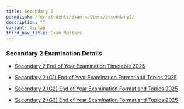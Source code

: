 ```yaml
---
title: Secondary 2
permalink: /for-students/exam-matters/secondary2/
description: ""
variant: tiptap
third_nav_title: Exam Matters
---
```

<h3>Secondary 2 Examination Details</h3>
<ul data-tight="true" class="tight">
<li>
<p><a href="/files/For Students/Exam Matters/Sec 2/Sec_2_End_of_Year_Examination_Timetable_2025.pdf" rel="noopener nofollow" target="_blank">Secondary 2 End of Year Examination Timetable 2025</a>
</p>
</li>
<li>
<p><a href="/files/For Students/Exam Matters/Sec 2/Sec_2__G1__End_of_Year_Examination_Topics_and_Format_2025.pdf" rel="noopener nofollow" target="_blank">Secondary 2 (G1) End of Year Examination Format and Topics 2025</a>
</p>
</li>
<li>
<p><a href="/files/For Students/Exam Matters/Sec 2/Sec_2__G2__End_of_Year_Examination_Topics_and_Format_2025.pdf" rel="noopener nofollow" target="_blank">Secondary 2 (G2) End of Year Examination Format and Topics 2025</a>
</p>
</li>
<li>
<p><a href="/files/For Students/Exam Matters/Sec 2/Sec_2__G3__End_of_Year_Examination_Topics_and_Format_2025.pdf" rel="noopener nofollow" target="_blank">Secondary 2 (G3) End of Year Examination Format and Topics 2025</a>
</p>
<p></p>
</li>
</ul>
<p></p>
